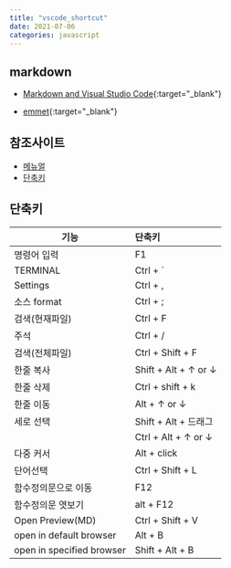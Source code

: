 ```yaml
---
title: "vscode_shortcut"
date: 2021-07-06
categories: javascript  
---
```


## markdown

* [Markdown and Visual Studio Code](https://code.visualstudio.com/docs/languages/markdown){:target="_blank"}  

* [emmet](https://docs.emmet.io/){:target="_blank"}  

## 참조사이트
  * [메뉴얼](https://code.visualstudio.com/docs)
  * [단축키](https://code.visualstudio.com/shortcuts/keyboard-shortcuts-windows.pdf)

## 단축키

| 기능                             | 단축키                  |
| -------------------------------- | :---------------------- |
| 명령어 입력                      | F1                      |
| TERMINAL                         | Ctrl + `                |
| Settings                         | Ctrl + ,                |  
| 소스 format                      | Ctrl + ;                |  
| 검색(현재파일)                   | Ctrl + F                |
| 주석                             | Ctrl + /                |
| 검색(전체파일)                   | Ctrl + Shift + F        |
| 한줄 복사                        | Shift + Alt + ↑ or ↓    |
| 한줄 삭제                        | Ctrl + shift + k        |
| 한줄 이동                        | Alt + ↑ or ↓            |
| 세로 선택                        | Shift + Alt + 드래그    |
|                                  | Ctrl + Alt + ↑ or ↓     |
| 다중 커서                        | Alt + click             |
| 단어선택                         | Ctrl + Shift + L        |
| 함수정의문으로 이동              | F12                     |
| 함수정의문 엿보기                | alt + F12               |
| Open Preview(MD)                 | Ctrl + Shift + V        |
| open in default browser          | Alt + B                 |
| open in specified browser        | Shift + Alt + B         |


